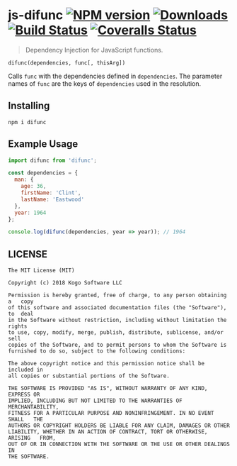 # js-difunc [![NPM version][npm-image]][npm-url] [![Downloads][downloads-image]][npm-url] [![Build Status][travis-image]][travis-url] [![Coveralls Status][coveralls-image]][coveralls-url]
> Dependency Injection for JavaScript functions.

`difunc(dependencies, func[, thisArg])`

Calls `func` with the dependencies defined in `dependencies`.  The parameter names
of `func` are the keys of `dependencies` used in the resolution.

## Installing

```
npm i difunc
```

## Example Usage

```js
import difunc from 'difunc';

const dependencies = {
  man: {
    age: 36,
    firstName: 'Clint',
    lastName: 'Eastwood'
  },
  year: 1964
};

console.log(difunc(dependencies, year => year)); // 1964

```


## LICENSE
``````
The MIT License (MIT)

Copyright (c) 2018 Kogo Software LLC

Permission is hereby granted, free of charge, to any person obtaining a   copy
of this software and associated documentation files (the "Software"), to  deal
in the Software without restriction, including without limitation the     rights
to use, copy, modify, merge, publish, distribute, sublicense, and/or sell
copies of the Software, and to permit persons to whom the Software is
furnished to do so, subject to the following conditions:

The above copyright notice and this permission notice shall be included in
all copies or substantial portions of the Software.

THE SOFTWARE IS PROVIDED "AS IS", WITHOUT WARRANTY OF ANY KIND, EXPRESS OR
IMPLIED, INCLUDING BUT NOT LIMITED TO THE WARRANTIES OF MERCHANTABILITY,
FITNESS FOR A PARTICULAR PURPOSE AND NONINFRINGEMENT. IN NO EVENT SHALL   THE
AUTHORS OR COPYRIGHT HOLDERS BE LIABLE FOR ANY CLAIM, DAMAGES OR OTHER
LIABILITY, WHETHER IN AN ACTION OF CONTRACT, TORT OR OTHERWISE, ARISING   FROM,
OUT OF OR IN CONNECTION WITH THE SOFTWARE OR THE USE OR OTHER DEALINGS IN
THE SOFTWARE.
``````

[downloads-image]: http://img.shields.io/npm/dm/difunc.svg
[npm-url]: https://npmjs.org/package/difunc
[npm-image]: http://img.shields.io/npm/v/difunc.svg

[travis-url]: https://travis-ci.org/kogosoftwarellc/js-difunc
[travis-image]: http://img.shields.io/travis/kogosoftwarellc/js-difunc.svg

[coveralls-url]: https://coveralls.io/r/kogosoftwarellc/js-difunc
[coveralls-image]: http://img.shields.io/coveralls/kogosoftwarellc/js-difunc/master.svg
